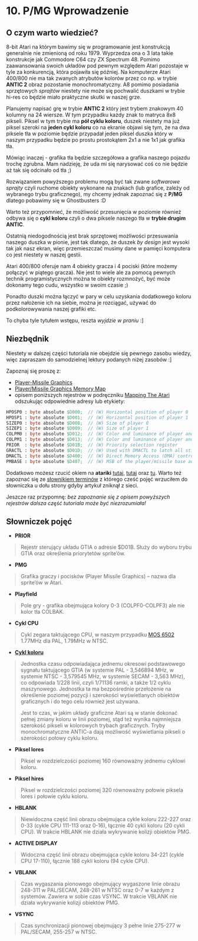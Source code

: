 # 10. P/MG Wprowadzenie

## O czym warto wiedzieć?

8-bit Atari na którym bawimy się w programowanie jest konstrukcją generalnie nie zmienioną od roku 1979. Wyprzedza ona o 3 lata takie konstrukcje jak Commodore C64 czy ZX Spectrum 48. Pomimo zaawansowania swoich układów pod pewnym względem Atari pozostaje w tyle za konkurencją, która pojawiła się później. Na komputerze Atari 400/800 nie ma tak zwanych atrybutów kolorów przez co np. w trybie **ANTIC 2** obraz pozostanie monochromatyczny. A8 pomimo posiadania sprzętowych *sprajtów* niestety nie może się pochwalić duszkami w trybie hi-res co będzie miało praktyczne skutki w naszej grze.

Planujemy napisać grę w trybie **ANTIC 2** który jest trybem znakowym 40 kolumny na 24 wiersze. W tym przypadku każdy znak to matryca 8x8 pikseli. Piksel w tym trybie ma **pół cyklu koloru**, duszek niestety ma już piksel szeroki na **jeden cykl koloru** co na ekranie objawi się tym, że na dwa piksele tła w poziomie będzie przypadał jeden piksel duszka który w naszym przypadku będzie po prostu prostokątem 2x1 a nie 1x1 jak grafika tła.

Mówiąc inaczej - grafika tła będzie szczegółowa a grafika naszego pojazdu trochę zgrubna. Mam nadzieję, że uda mi się narysować coś co nie będzie aż tak się odcinało od tła ;)

Rozwiązaniem powyższego problemu mogą być tak zwane *softwarowe sprajty* czyli ruchome obiekty wykonane na znakach (lub grafice, zależy od wybranego trybu graficznego), my chcemy jednak zapoznać się z **P/MG** dlatego pobawimy się w Ghostbusters :D

Warto też przypomnieć, że możliwość przesunięcia w poziomie również odbywa się o **cykl koloru** czyli o dwa piksele naszego tła w **trybie drugim ANTIC**.

Ostatnią niedogodnością jest brak sprzętowej możliwości przesuwania naszego duszka w pionie, jest tak dlatego, że duszek *by design* jest wysoki tak jak nasz ekran, więc przemieszczać musimy dane w pamięci komputera co jest niestety w naszej gestii.

Atari 400/800 oferuje nam 4 obiekty gracza i 4 pociski (które możemy połączyć w piątego gracza). Nie jest to wiele ale za pomocą pewnych technik programistycznych można te obiekty rozmnożyć, być może dokonamy tego cudu, wszystko w swoim czasie ;)

Ponadto duszki można łączyć w pary w celu uzyskania dodatkowego koloru przez nałożenie ich na siebie, można je rozciągać, używać do podkolorowywania naszej grafiki etc.

To chyba tyle tytułem wstępu, reszta *wyjdzie w praniu* :]

## Niezbędnik

Niestety w dalszej części tutoriala nie obejdzie się pewnego zasobu wiedzy, więc zapraszam do samodzielnej lektury podanych niżej zasobów :]

Zapoznaj się proszę z:
* [Player-Missile Graphics](https://www.atariarchives.org/agagd/chapter5.php)
* [Player/Missile Graphics Memory Map](https://www.atariarchives.org/mapping/appendix7.php)
* opisem poniższych rejestrów w podręczniku [Mapping The Atari](https://www.atariarchives.org/mapping/memorymap.php) odszukując odpowiednie adresy lub etykiety:

```pascal
HPOSP0 : byte absolute $D000;  // (W) Horizontal position of player 0
HPOSP1 : byte absolute $D001;  // (W) Horizontal position of player 1
SIZEP0 : byte absolute $D008;  // (W) Size of player 0
SIZEP1 : byte absolute $D009;  // (W) Size of player 1
COLPM0 : byte absolute $D012;  // (W) Color and luminance of player and missile 0
COLPM1 : byte absolute $D013;  // (W) Color and luminance of player and missile 1
PRIOR  : byte absolute $D01B;  // (W) Priority selection register
GRACTL : byte absolute $D01D;  // (W) Used with DMACTL to latch all stick and paddle triggers
DMACTL : byte absolute $D400;  // (W) Direct Memory Access (DMA) control
PMBASE : byte absolute $D407;  // (W) MSB of the player/missile base address used to locate the graphics for your players and missiles
```

Dodatkowo możesz rzucić okiem na **atariki** [tutaj](http://atariki.krap.pl/index.php/PMG), [tutaj](http://atariki.krap.pl/index.php/Rejestry_GTIA) oraz [tu](http://atariki.krap.pl/index.php/Rejestry_ANTIC-a#PMBASE). Warto też zapoznać się ze [słownikiem terminów](http://www.atari.org.pl/artykul/dgf/41) z którego cześć pojęć wrzuciłem do słowniczka u dołu strony gdyby artykuł zniknął z sieci.

Jeszcze raz przypomnę: *bez zapoznanie się z opisem powyższych rejestrów dalsza część tutoriala może być niezrozumiała!*

## Słowniczek pojęć

* **PRIOR**
>Rejestr sterujący układu GTIA o adresie $D01B. Służy do wyboru trybu GTIA oraz określenia priorytetów sprite’ów.

* **PMG**
>Grafika graczy i pocisków (Player Missile Graphics) – nazwa dla sprite’ów w Atari.

* **Playfield**
>Pole gry - grafika obejmująca kolory 0-3 (COLPF0-COLPF3) ale nie kolor tła COLBAK.

* **Cykl CPU**
> Cykl zegara taktującego CPU, w naszym przypadku [MOS 6502](https://pl.wikipedia.org/wiki/MOS_Technology_6502) 1.77MHz dla PAL, 1.79MHz w NTSC.

* [**Cykl koloru**](http://www.atariki.krap.pl/index.php/Cykl_koloru)
>Jednostka czasu odpowiadająca jednemu okresowi podstawowego sygnału taktującego GTIA (w systemie PAL - 3,546894 MHz, w systemie NTSC - 3,579545 MHz, w systemie SECAM - 3,563 MHz), co odpowiada 1/228 linii, czyli 1/71136 ramki, a także 1/2 cyklu maszynowego. Jednostka ta ma bezpośrednie przełożenie na określenie poziomej pozycji i szerokości wyświetlanych obiektów graficznych i do tego celu również jest używana.
>
>Jest to czas, w jakim układy graficzne Atari są w stanie dokonać pełnej zmiany koloru w linii poziomej, stąd też wynika najmniejsza szerokość pikseli w kolorowych trybach graficznych. Tryby monochromatyczne ANTIC-a dają możliwość wyświetlania pikseli o szerokości połowy cyklu koloru.

* **Piksel lores**
>Piksel w rozdzielczości poziomej 160 równoważny jednemu cyklowi koloru.

* **Piksel hires**
>Piksel w rozdzielczości poziomej 320 równoważny połowie piksela lores i połowie cyklu koloru.

* **HBLANK**
>Niewidoczna część linii obrazu obejmująca cykle koloru 222-227 oraz 0-33 (cykle CPU 111-113 oraz 0-16), łącznie 40 cykli koloru (20 cykli CPU). W trakcie HBLANK nie działa wykrywanie kolizji obiektów PMG.

* **ACTIVE DISPLAY**
>Widoczna część linii obrazu obejmująca cykle koloru 34-221 (cykle CPU 17-110), łącznie 188 cykli koloru (94 cykle CPU).

* **VBLANK**
>Czas wygaszania pionowego obejmujący wygaszone linie obrazu 248-311 w PAL/SECAM, 248-261 w NTSC oraz 0-7 w każdym z systemów. Zawiera w sobie czas VSYNC. W trakcie VBLANK nie działa wykrywanie kolizji obiektów PMG.

* **VSYNC**
>Czas synchronizacji pionowej obejmujący 3 pełne linie 275-277 w PAL/SECAM, 255-257 w NTSC.

